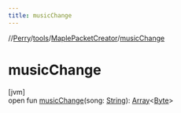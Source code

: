 ```yaml
---
title: musicChange
---
```

//[Perry](../../../index.html)/[tools](../index.html)/[MaplePacketCreator](index.html)/[musicChange](music-change.html)



# musicChange



[jvm]\
open fun [musicChange](music-change.html)(song: [String](https://docs.oracle.com/javase/8/docs/api/java/lang/String.html)): [Array](https://kotlinlang.org/api/latest/jvm/stdlib/kotlin/-array/index.html)<[Byte](https://kotlinlang.org/api/latest/jvm/stdlib/kotlin/-byte/index.html)>




